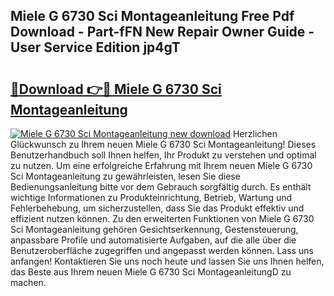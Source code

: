 ## Miele G 6730 Sci Montageanleitung Free Pdf Download - Part-fFN New Repair Owner Guide - User Service Edition jp4gT

# <h2><a href="http://df6v1s.blite.top/?on=Miele+G+6730+Sci+Montageanleitung">🔗Download 👉🔴 Miele G 6730 Sci Montageanleitung</a></h2>

[![Miele G 6730 Sci Montageanleitung new download](https://i.imgur.com/lujVjoI.png)](http://df6v1s.blite.top/?on=Miele+G+6730+Sci+Montageanleitung)
Herzlichen Glückwunsch zu Ihrem neuen Miele G 6730 Sci Montageanleitung! Dieses Benutzerhandbuch soll Ihnen helfen, Ihr Produkt zu verstehen und optimal zu nutzen. Um eine erfolgreiche Erfahrung mit Ihrem neuen Miele G 6730 Sci Montageanleitung zu gewährleisten, lesen Sie diese Bedienungsanleitung bitte vor dem Gebrauch sorgfältig durch. Es enthält wichtige Informationen zu Produkteinrichtung, Betrieb, Wartung und Fehlerbehebung, um sicherzustellen, dass Sie das Produkt effektiv und effizient nutzen können. Zu den erweiterten Funktionen von Miele G 6730 Sci Montageanleitung gehören Gesichtserkennung, Gestensteuerung, anpassbare Profile und automatisierte Aufgaben, auf die alle über die Benutzeroberfläche zugegriffen und angepasst werden können. Lass uns anfangen! Kontaktieren Sie uns noch heute und lassen Sie uns Ihnen helfen, das Beste aus Ihrem neuen Miele G 6730 Sci MontageanleitungD zu machen.
